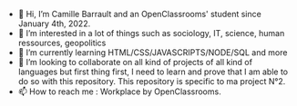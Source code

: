 - 👋 Hi, I’m Camille Barrault and an OpenClassrooms' student since January 4th, 2022.
- 👀 I’m interested in a lot of things such as sociology, IT, science, human ressources, geopolitics
- 🌱 I’m currently learning HTML/CSS/JAVASCRIPTS/NODE/SQL and more
- 💞️ I’m looking to collaborate on all kind of projects of all kind of languages but first thing first, I need to learn and prove that I am able to do so with this repository. This repository is specific to ma project N°2.
- 📫 How to reach me : Workplace by OpenClassrooms.
